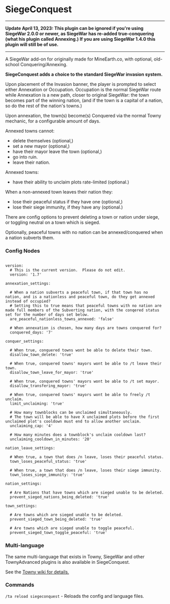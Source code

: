 # SiegeConquest
----

**Update April 13, 2023: This plugin can be ignored if you're using SiegeWar 2.0.0 or newer, as SiegeWar has re-added true-conquering (what his plugin called Annexing.) If you are using SiegeWar 1.4.0 this plugin will still be of use.**

----

A SiegeWar add-on for originally made for MineEarth.co, with optional, old-school Conquering/Annexing.

**SiegeConquest adds a choice to the standard SiegeWar invasion system.**

Upon placement of the Invasion banner, the player is prompted to select either Annexation or Occupation. Occupation is the normal SiegeWar route while Annexation is a new path, closer to original SiegeWar: the town becomes part of the winning nation, (and if the town is a capital of a nation, so do the rest of the nation's towns.)

Upon annexation, the town(s) become(s) Conquered via the normal Towny mechanic, for a configurable amount of days.

Annexed towns cannot:
- delete themselves (optional,)
- set a new mayor (optional,)
- have their mayor leave the town (optional,)
- go into ruin.
- leave their nation.

Annexed towns:
- have their ability to unclaim plots rate-limited (optional.)

When a non-annexed town leaves their nation they:
- lose their peaceful status if they have one (optional,)
- lose their siege immunity, if they have any (optional.)

There are config options to prevent deleting a town or nation under siege, or toggling neutral on a town which is sieged.

Optionally, peaceful towns with no nation can be annexed/conquered when a nation subverts them.

### Config Nodes
```
  
version:
  # This is the current version.  Please do not edit.
  version: '1.7'
  
annexation_settings:
  
  # When a nation subverts a peaceful town, if that town has no nation, and is a nationless and peaceful town, do they get annexed instead of occupied?
  # Setting this to true means that peaceful towns with no nation are made full members of the Subverting nation, with the conqered status set for the number of days set below.
  are_peaceful_nationless_towns_annexed: 'false'
  
  # When annexation is chosen, how many days are towns conquered for?
  conquered_days: '7'
  
conquer_settings:
  
  # When true, conquered towns wont be able to delete their town.
  disallow_town_delete: 'true'
  
  # When true, conquered towns' mayors wont be able to /t leave their town.
  disallow_town_leave_for_mayor: 'true'
  
  # When true, conquered towns' mayors wont be able to /t set mayor.
  disallow_transfering_mayor: 'true'
  
  # When true, conquered towns' mayors wont be able to freely /t unclaim.
  limit_unclaiming: 'true'
  
  # How many townblocks can be unclaimed simultaneously.
  # The town will be able to have X unclaimed plots before the first unclaimed plot's cooldown must end to allow another unclaim.
  unclaiming_cap: '4'
  
  # How many minutes does a townblock's unclaim cooldown last?
  unclaiming_cooldown_in_minutes: '20'
  
nation_leave_settings:
  
  # When true, a town that does /n leave, loses their peaceful status.
  town_loses_peaceful_status: 'true'
  
  # When true, a town that does /n leave, loses their siege immunity.
  town_loses_siege_immunity: 'true'
  
nation_settings:
  
  # Are Nations that have towns which are sieged unable to be deleted.
  prevent_sieged_nations_being_deleted: 'true'
  
town_settings:
  
  # Are towns which are sieged unable to be deleted.
  prevent_sieged_town_being_deleted: 'true'
  
  # Are towns which are sieged unable to toggle peaceful.
  prevent_sieged_town_toggle_peaceful: 'true'
```

### Multi-language
The same multi-language that exists in Towny, SiegeWar and other TownyAdvanced plugins is also available in SiegeConquest.

See the [Towny wiki for details.](https://github.com/TownyAdvanced/Towny/wiki/How-Towny-Works#multi-language)


### Commands

`/ta reload siegeconquest` - Reloads the config and language files.
